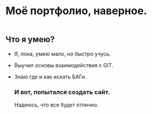 # **Моё портфолио, наверное.**
<image skr="https://fikiwiki.com/uploads/posts/2022-02/thumbs/1644925859_1-fikiwiki-com-p-prikolnie-kartinki-pro-programmistov-1.png">

## **Что я умею?**

* Я, пока, умею мало, но быстро учусь.
* Выучил основы взаимодействия с GIT.
* Знаю где и как искать БАГи.
  
  ### И вот, попытался создать сайт.

  Надеюсь, что все будет отлично.